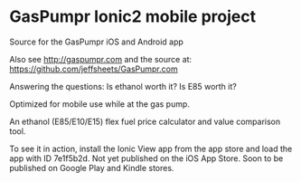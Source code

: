 # GasPumpr Ionic2 mobile project

Source for the GasPumpr iOS and Android app

Also see http://gaspumpr.com and the source at: https://github.com/jeffsheets/GasPumpr.com

Answering the questions: Is ethanol worth it? Is E85 worth it?

Optimized for mobile use while at the gas pump.

An ethanol (E85/E10/E15) flex fuel price calculator and value comparison tool.

To see it in action, install the Ionic View app from the app store and load the app with ID 7e1f5b2d.
Not yet published on the iOS App Store. Soon to be published on Google Play and Kindle stores.